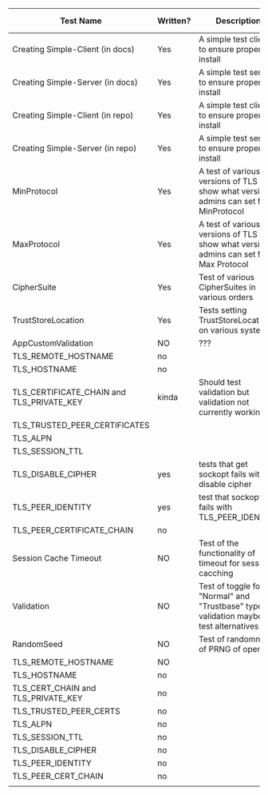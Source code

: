 | Test Name                                 | Written?  | Description                                                                             | Verified Working?  |
|-------------------------------------------|-----------|-----------------------------------------------------------------------------------------|--------------------|
| Creating Simple-Client (in docs)          | Yes       | A simple test client to ensure proper install                                           | Yes                |
| Creating Simple-Server (in docs)          | Yes       | A simple test server to ensure proper install                                           | Yes                |
| Creating Simple-Client (in repo)          | Yes       | A simple test client to ensure proper install                                           | Yes                |
| Creating Simple-Server (in repo)          | Yes       | A simple test server to ensure proper install                                           | Yes                |
| MinProtocol                              | Yes       | A test of various versions of TLS to show what version admins can set for MinProtocol   | Yes                |
| MaxProtocol                               | Yes       | A test of various versions of TLS to show what version admins can set  for Max Protocol | Yes                |
| CipherSuite                               | Yes       | Test of various CipherSuites in various orders                                          | NO                 |
| TrustStoreLocation                        | Yes       | Tests setting TrustStoreLocation on various systems                                     | NO                 |
| AppCustomValidation                       | NO        | ???                                                                                     |                    |
| TLS_REMOTE_HOSTNAME                       | no        |                                                                                         |                    |
| TLS_HOSTNAME                              | no        |                                                                                         |                    |
| TLS_CERTIFICATE_CHAIN and TLS_PRIVATE_KEY | kinda     | Should test validation but validation not currently working                             |                    |
| TLS_TRUSTED_PEER_CERTIFICATES             |           |                                                                                         |                    |
| TLS_ALPN                                  |           |                                                                                         |                    |
| TLS_SESSION_TTL                           |           |                                                                                         |                    |
| TLS_DISABLE_CIPHER                        | yes       | tests that get sockopt fails with disable cipher                                        | NO                 |
| TLS_PEER_IDENTITY                         | yes       | test that sockopt fails with TLS_PEER_IDENTITY                                          | NO                 |
| TLS_PEER_CERTIFICATE_CHAIN                | no        |                                                                                         |                    |
| Session Cache Timeout                     | NO        | Test of the functionality of timeout for session cacching                               | NA                 |
| Validation                                | NO        | Test of toggle for "Normal" and "Trustbase" types of validation maybe test alternatives | NA                 |
| RandomSeed                                | NO        | Test of randomness of PRNG of open ssl                                                  |                    |
| TLS_REMOTE_HOSTNAME                       | NO        |                                                                                         |                    |
| TLS_HOSTNAME                              | no        |                                                                                         |                    |
| TLS_CERT_CHAIN and TLS_PRIVATE_KEY        | no        |                                                                                         |                    |
| TLS_TRUSTED_PEER_CERTS                    | no        |                                                                                         |                    |
| TLS_ALPN                                  | no        |                                                                                         |                    |
| TLS_SESSION_TTL                           | no        |                                                                                         |                    |
| TLS_DISABLE_CIPHER                        | no        |                                                                                         |                    |
| TLS_PEER_IDENTITY                         | no        |                                                                                         |                    |
| TLS_PEER_CERT_CHAIN                       | no        |                                                                                         |                    |
|                                           |           |                                                                                         |                    |
